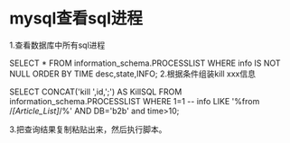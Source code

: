 # mysql查看sql进程

1.查看数据库中所有sql进程

SELECT * FROM information_schema.PROCESSLIST
WHERE info IS NOT NULL
ORDER BY TIME desc,state,INFO; 
2.根据条件组装kill xxx信息

SELECT CONCAT('kill ',id,';') AS KillSQL FROM information_schema.PROCESSLIST 
WHERE 1=1 
-- info LIKE '%from /*[Article_List]*/%' 
AND DB='b2b'
and time>10; 

3.把查询结果复制粘贴出来，然后执行脚本。
